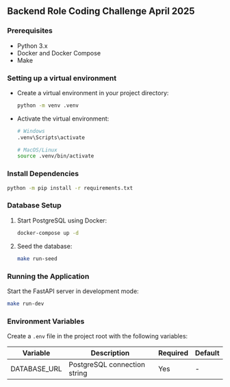 ## Backend Role Coding Challenge April 2025

### Prerequisites
- Python 3.x
- Docker and Docker Compose
- Make

### Setting up a virtual environment
- Create a virtual environment in your project directory:
  ```bash
  python -m venv .venv
  ```

- Activate the virtual environment:
  ```bash
  # Windows
  .venv\Scripts\activate

  # MacOS/Linux
  source .venv/bin/activate
  ```

### Install Dependencies
```bash
python -m pip install -r requirements.txt
```

### Database Setup
1. Start PostgreSQL using Docker:
   ```bash
   docker-compose up -d
   ```

2. Seed the database:
   ```bash
   make run-seed
   ```

### Running the Application
Start the FastAPI server in development mode:
```bash
make run-dev
```

### Environment Variables
Create a `.env` file in the project root with the following variables:

| Variable     | Description                  | Required | Default |
|--------------|------------------------------|----------|---------|
| DATABASE_URL | PostgreSQL connection string | Yes      | -       |
